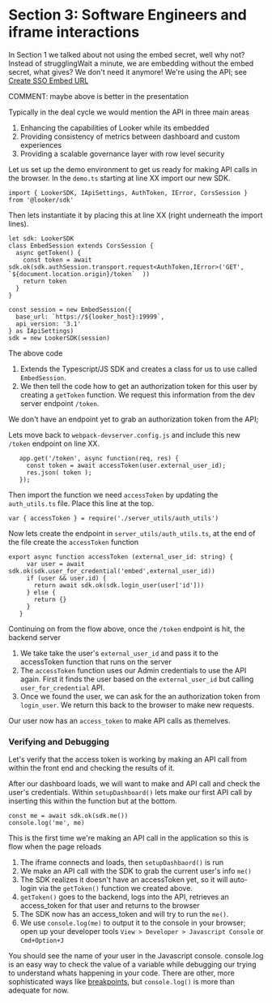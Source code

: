 
# Section 3: Software Engineers and iframe interactions

In Section 1 we talked about not using the embed secret, well why not? Instead of strugglingWait a minute, we are embedding without the embed secret, what gives? We don't need it anymore! We're using the API; see [Create SSO Embed URL](https://docs.looker.com/reference/api-and-integration/api-reference/v3.1/auth#create_sso_embed_url)

COMMENT: maybe above is better in the presentation

Typically in the deal cycle we would mention the API in three main areas

1. Enhancing the capabilities of Looker while its embedded
2. Providing consistency of metrics between dashboard and custom experiences
3. Providing a scalable governance layer with row level security

Let us set up the demo environment to get us ready for making API calls in the browser. In the `demo.ts` starting at line XX import our new SDK.


```
import { LookerSDK, IApiSettings, AuthToken, IError, CorsSession } from '@looker/sdk'
```


Then lets instantiate it by placing this at line XX (right underneath the import lines).

```
let sdk: LookerSDK
class EmbedSession extends CorsSession {
  async getToken() {
    const token = await sdk.ok(sdk.authSession.transport.request<AuthToken,IError>('GET', `${document.location.origin}/token`  ))
    return token
  }
}

const session = new EmbedSession({
  base_url: `https://${looker_host}:19999`,
  api_version: '3.1'
} as IApiSettings)
sdk = new LookerSDK(session)
```

The above code

1. Extends the Typescript/JS SDK and creates a class for us to use called `EmbedSession`.
2. We then tell the code how to get an authorization token for this user by creating a `getToken` function. We request this information from the dev server endpoint `/token`.

 We don't have an endpoint yet to grab an authorization token from the API;

 Lets move back to `webpack-devserver.config.js` and include this new `/token` endpoint on line XX.

 ```
    app.get('/token', async function(req, res) {
      const token = await accessToken(user.external_user_id);
      res.json( token );
    });
```

 Then import the function we need `accessToken` by updating the `auth_utils.ts` file. Place this line at the top.

 ```
var { accessToken } = require('./server_utils/auth_utils')
```

 Now lets create the endpoint in `server_utils/auth_utils.ts`, at the end of the file create the `accessToken` function

 ```
export async function accessToken (external_user_id: string) {
      var user = await sdk.ok(sdk.user_for_credential('embed',external_user_id))
      if (user && user.id) {
        return await sdk.ok(sdk.login_user(user['id']))
      } else {
        return {}
      }
    }
```

 Continuing on from the flow above, once the `/token` endpoint is hit, the backend server

1. We take take the user's `external_user_id` and pass it to the accessToken function that runs on the server
2. The `accessToken` function uses our Admin credentials to use the API again. First it finds the user based on the `external_user_id` but calling `user_for_credential` API.
3. Once we found the user, we can ask for the an authorization token from `login_user`. We return this back to the browser to make new requests.

Our user now has an `access_token` to make API calls as themelves.

### Verifying and Debugging

Let's verify that the access token is working by making an API call from within the front end and checking the results of it.

After our dashboard loads, we will want to make and API call and check the user's credentials. Within `setupDashboard()` lets make our first API call by inserting this within the function but at the bottom.

```
const me = await sdk.ok(sdk.me())
console.log('me', me)
```

This is the first time we're making an API call in the application so this is flow when the page reloads

1. The iframe connects and loads, then `setupDashbaord()` is run
2. We make an API call with the SDK to grab the current user's info `me()`
3. The SDK realizes it doesn't have an accessToken yet, so it will auto-login via the `getToken()` function we created above.
4. `getToken()` goes to the backend, logs into the API, retrieves an access_token for that user and returns to the browser
5. The SDK now has an access_token and will try to run the `me()`.
6. We use `console.log(me)` to output it to the console in your browser; open up your developer tools `View > Developer > Javascript Console` or `Cmd+Option+J`

You should see the name of your user in the Javascript console. console.log is an easy way to check the value of a variable while debugging our trying to understand whats happening in your code. There are other, more sophisticated ways like [breakpoints](https://developers.google.com/web/tools/chrome-devtools/javascript/breakpoints), but `console.log()` is more than adequate for now.
